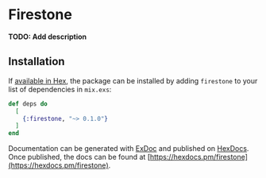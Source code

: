 # Firestone

**TODO: Add description**

## Installation

If [available in Hex](https://hex.pm/docs/publish), the package can be installed
by adding `firestone` to your list of dependencies in `mix.exs`:

```elixir
def deps do
  [
    {:firestone, "~> 0.1.0"}
  ]
end
```

Documentation can be generated with [ExDoc](https://github.com/elixir-lang/ex_doc)
and published on [HexDocs](https://hexdocs.pm). Once published, the docs can
be found at [https://hexdocs.pm/firestone](https://hexdocs.pm/firestone).

